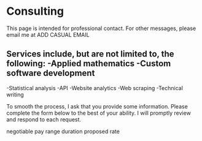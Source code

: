 Consulting
==========
This page is intended for professional contact. For other messages, please email me at ADD CASUAL EMAIL

Services include, but are not limited to, the following:
-Applied mathematics
-Custom software development
-
-Statistical analysis
-API 
-Website analytics
-Web scraping
-Technical writing

To smooth the process, I ask that you provide some information. Please complete the form below to the best of your ability. I will promptly review and respond to each request.







negotiable pay range
duration
proposed rate


